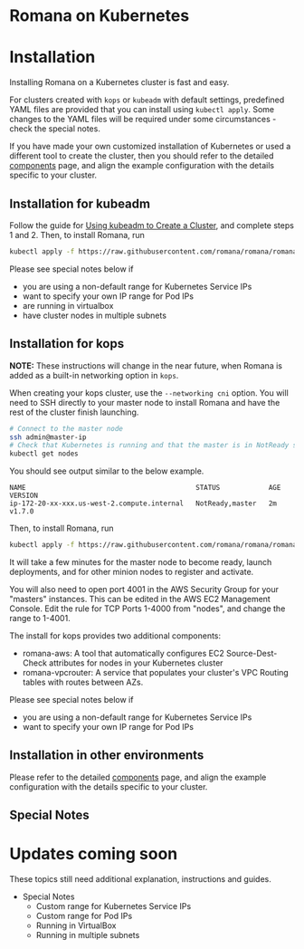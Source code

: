 # Romana on Kubernetes

# Installation

Installing Romana on a Kubernetes cluster is fast and easy.

For clusters created with `kops` or `kubeadm` with default settings, predefined YAML files are provided that you can install using `kubectl apply`.
Some changes to the YAML files will be required under some circumstances - check the special notes.

If you have made your own customized installation of Kubernetes or used a different tool to create the cluster, then you should refer to the detailed [components](components.md) page, and align the example configuration with the details specific to your cluster.

## Installation for kubeadm

Follow the guide for [Using kubeadm to Create a Cluster](https://kubernetes.io/docs/setup/independent/create-cluster-kubeadm/#instructions), and complete steps 1 and 2.
Then, to install Romana, run
```bash
kubectl apply -f https://raw.githubusercontent.com/romana/romana/romana-2.0/docs/kubernetes/romana-kubeadm.yml
```

Please see special notes below if
- you are using a non-default range for Kubernetes Service IPs
- want to specify your own IP range for Pod IPs
- are running in virtualbox
- have cluster nodes in multiple subnets

## Installation for kops

**NOTE:** These instructions will change in the near future, when Romana is added as a built-in networking option in `kops`.

When creating your kops cluster, use the `--networking cni` option.
You will need to SSH directly to your master node to install Romana and have the rest of the cluster finish launching.

```bash
# Connect to the master node
ssh admin@master-ip
# Check that Kubernetes is running and that the master is in NotReady state
kubectl get nodes
```

You should see output similar to the below example.
```
NAME                                          STATUS            AGE       VERSION
ip-172-20-xx-xxx.us-west-2.compute.internal   NotReady,master   2m        v1.7.0
```

Then, to install Romana, run
```bash
kubectl apply -f https://raw.githubusercontent.com/romana/romana/romana-2.0/docs/kubernetes/romana-kops.yml
```

It will take a few minutes for the master node to become ready, launch deployments, and for other minion nodes to register and activate.

You will also need to open port 4001 in the AWS Security Group for your "masters" instances. This can be edited in the AWS EC2 Management Console.
Edit the rule for TCP Ports 1-4000 from "nodes", and change the range to 1-4001.

The install for kops provides two additional components:
- romana-aws: A tool that automatically configures EC2 Source-Dest-Check attributes for nodes in your Kubernetes cluster
- romana-vpcrouter: A service that populates your cluster's VPC Routing tables with routes between AZs.

Please see special notes below if
- you are using a non-default range for Kubernetes Service IPs
- want to specify your own IP range for Pod IPs 

## Installation in other environments

Please refer to the detailed [components](components.md) page, and align the example configuration with the details specific to your cluster.

## Special Notes

# Updates coming soon

These topics still need additional explanation, instructions and guides.

- Special Notes
  - Custom range for Kubernetes Service IPs
  - Custom range for Pod IPs
  - Running in VirtualBox
  - Running in multiple subnets
